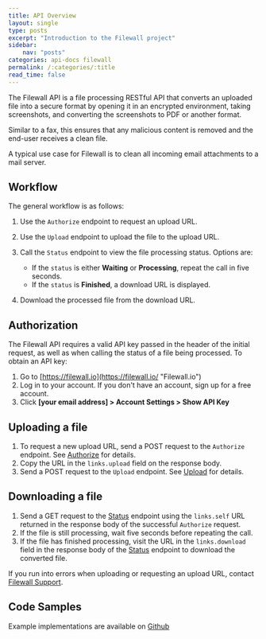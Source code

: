 ```yaml
---
title: API Overview
layout: single
type: posts
excerpt: "Introduction to the Filewall project"
sidebar:
    nav: "posts"
categories: api-docs filewall
permalink: /:categories/:title
read_time: false
---
```


The Filewall API is a file processing RESTful API that converts an uploaded file into a secure format by opening it in an encrypted environment, taking screenshots, and converting the screenshots to PDF or another format.

Similar to a fax, this ensures that any malicious content is removed and the end-user receives a clean file.

A typical use case for Filewall is to clean all incoming email attachments to a mail server.

## Workflow

The general workflow is as follows:

1.  Use the `Authorize` endpoint to request an upload URL.
2.  Use the `Upload` endpoint to upload the file to the upload URL.
3.  Call the `Status` endpoint to view the file processing status. Options are:

    *   If the `status` is either **Waiting** or **Processing**, repeat the call in five seconds.
    *   If the `status` is **Finished**, a download URL is displayed.
4.  Download the processed file from the download URL.

## Authorization

The Filewall API requires a valid API key passed in the header of the initial request, as well as when calling the status of a file being processed. To obtain an API key:

1.  Go to [https://filewall.io](https://filewall.io/ "Filewall.io")
2.  Log in to your account. If you don't have an account, sign up for a free account.
3.  Click **[your email address] > Account Settings > Show API Key**

## Uploading a file

1.  To request a new upload URL, send a POST request to the `Authorize` endpoint. See [Authorize](/authorize) for details.
2.  Copy the URL in the `links.upload` field on the response body.
3.  Send a POST request to the `Upload` endpoint. See [Upload](/upload) for details.

## Downloading a file

1.  Send a GET request to the [Status](/status) endpoint using the `links.self` URL returned in the response body of the successful `Authorize` request.
2.  If the file is still processing, wait five seconds before repeating the call.
3.  If the file has finished processing, visit the URL in the `links.download` field in the response body of the [Status](/status) endpoint to download the converted file.

If you run into errors when uploading or requesting an upload URL, contact [Filewall Support](mailto:support@filewall.io).

## Code Samples

Example implementations are available on [Github](https://github.com/filewallio/clients)